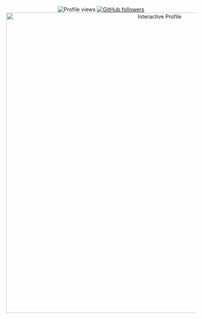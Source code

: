 <div align="center">
  <img src="https://komarev.com/ghpvc/?username=0xfab0131&style=flat" alt="Profile views" />
  <a href="https://github.com/0xfab0131?tab=followers">
    <img alt="GitHub followers" src="https://img.shields.io/github/followers/0xfab0131?style=flat&logo=github">
  </a>
</div>

<div align="center">
  <img src="https://0xfab0131.github.io/0xfab0131/assets/interactive.svg" alt="Interactive Profile" width="800" />
</div>
